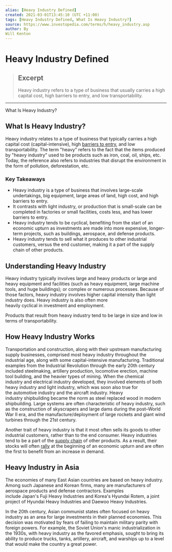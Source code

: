 ```yaml
---
alias: [Heavy Industry Defined]
created: 2021-03-01T13:45:10 (UTC +11:00)
tags: [Heavy Industry Defined, What Is Heavy Industry?]
source: https://www.investopedia.com/terms/h/heavy_industry.asp
author: By
Will Kenton
---
```


# Heavy Industry Defined

> ## Excerpt
> Heavy industry refers to a type of business that usually carries a high capital cost, high barriers to entry, and low transportability.

---

What Is Heavy Industry?
## What Is Heavy Industry?

Heavy industry relates to a type of business that typically carries a high capital cost (capital-intensive), high [barriers to entry](https://www.investopedia.com/terms/b/barrierstoentry.asp), and low transportability. The term "heavy" refers to the fact that the items produced by "heavy industry" used to be products such as iron, coal, oil, ships, etc. Today, the reference also refers to industries that disrupt the environment in the form of pollution, deforestation, etc.

### Key Takeaways

-   Heavy industry is a type of business that involves large-scale undertakings, big equipment, large areas of land, high cost, and high barriers to entry.
-   It contrasts with light industry, or production that is small-scale can be completed in factories or small facilities, costs less, and has lower barriers to entry.
-   Heavy industry tends to be cyclical, benefiting from the start of an economic upturn as investments are made into more expensive, longer-term projects, such as buildings, aerospace, and defense products.
-   Heavy industry tends to sell what it produces to other industrial customers, versus the end customer, making it a part of the supply chain of other products.

## Understanding Heavy Industry

Heavy industry typically involves large and heavy products or large and heavy equipment and facilities (such as heavy equipment, large machine tools, and huge buildings); or complex or numerous processes. Because of those factors, heavy industry involves higher capital intensity than light industry does. Heavy industry is also often more heavily cyclical in investment and employment.

Products that result from heavy industry tend to be large in size and low in terms of transportability.

## How Heavy Industry Works

Transportation and construction, along with their upstream manufacturing supply businesses, comprised most heavy industry throughout the industrial age, along with some capital-intensive manufacturing. Traditional examples from the Industrial Revolution through the early 20th century included steelmaking, artillery production, locomotive erection, machine tool building, and the heavier types of mining. When the chemical industry and electrical industry developed, they involved elements of both heavy industry and light industry, which was soon also true for the automotive industry and the aircraft industry. Heavy industry shipbuilding became the norm as steel replaced wood in modern shipbuilding. Large systems are often characteristic of heavy industry, such as the construction of skyscrapers and large dams during the post–World War II era, and the manufacture/deployment of large rockets and giant wind turbines through the 21st century.

Another trait of heavy industry is that it most often sells its goods to other industrial customers, rather than to the end consumer. Heavy industries tend to be a part of the [supply chain](https://www.investopedia.com/terms/s/supplychain.asp) of other products. As a result, their stocks will often [rally](https://www.investopedia.com/terms/r/rally.asp) at the beginning of an economic upturn and are often the first to benefit from an increase in demand.

## Heavy Industry in Asia

The economies of many East Asian countries are based on heavy industry. Among such Japanese and Korean firms, many are manufacturers of aerospace products and defense contractors. Examples include Japan's Fuji Heavy Industries and Korea's Hyundai Rotem, a joint project of Hyundai Heavy Industries and Daewoo Heavy Industries.

In the 20th century, Asian communist states often focused on heavy industry as an area for large investments in their planned economies. This decision was motivated by fears of failing to maintain military parity with foreign powers. For example, the Soviet Union's manic industrialization in the 1930s, with heavy industry as the favored emphasis, sought to bring its ability to produce trucks, tanks, artillery, aircraft, and warships up to a level that would make the country a great power.
